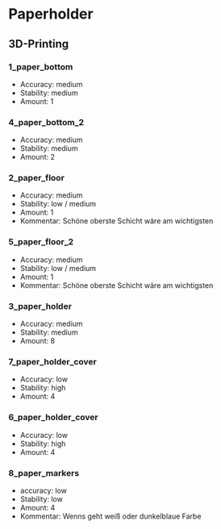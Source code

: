 # Paperholder

## 3D-Printing

### 1_paper_bottom
- Accuracy: medium
- Stability: medium
- Amount: 1

### 4_paper_bottom_2
- Accuracy: medium
- Stability: medium
- Amount: 2

### 2_paper_floor
- Accuracy: medium
- Stability: low / medium
- Amount: 1
- Kommentar: Schöne oberste Schicht wäre am wichtigsten

### 5_paper_floor_2
- Accuracy: medium
- Stability: low / medium
- Amount: 1
- Kommentar: Schöne oberste Schicht wäre am wichtigsten

### 3_paper_holder
- Accuracy: medium
- Stability: medium
- Amount: 8

### 7_paper_holder_cover
- Accuracy: low
- Stability: high
- Amount: 4

### 6_paper_holder_cover
- Accuracy: low
- Stability: high
- Amount: 4


### 8_paper_markers
- accuracy: low
- Stability: low
- Amount: 4
- Kommentar: Wenns geht weiß oder dunkelblaue Farbe
